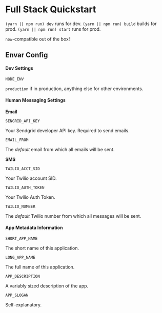# Full Stack Quickstart

`(yarn || npm run) dev` runs for dev.
`(yarn || npm run) build` builds for prod.
`(yarn || npm run) start` runs for prod.

`now`-compatible out of the box!

## Envar Config

#### Dev Settings
```
NODE_ENV
```
`production` if in production, anything else for other environments.  

#### Human Messaging Settings
**Email**
```
SENGRID_API_KEY
```
Your Sendgrid developer API key. Required to send emails.  

```
EMAIL_FROM
```
The *default* email from which all emails will be sent.  

**SMS**
```
TWILIO_ACCT_SID
```
Your Twilio account SID.  

```
TWILIO_AUTH_TOKEN
```
Your Twilio Auth Token.  

```
TWILIO_NUMBER
```
The *default* Twilio number from which all messages will be sent.

#### App Metadata Information
```
SHORT_APP_NAME
```
The short name of this application.  

```
LONG_APP_NAME
```
The full name of this application.  

```
APP_DESCRIPTION
```
A variably sized description of the app.  

```
APP_SLOGAN
```
Self-explanatory.  
